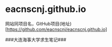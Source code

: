 # eacnscnj.github.io

网站同项目名，GitHub项目(地址)[https://github.com/eacnscnj/eacnscnj.github.io]

\###大连海事大学求生笔记###
